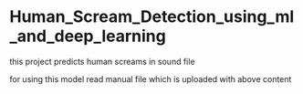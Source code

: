 # Human_Scream_Detection_using_ml_and_deep_learning
this project predicts human screams in sound file



for using this model read manual file which is uploaded with above content

